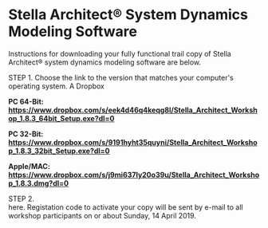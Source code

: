 # Stella Architect® System Dynamics Modeling Software

Instructions for downloading your fully functional trail copy of Stella Architect® system dynamics modeling software are below.

STEP 1. Choose the link to the version that matches your computer's operating system. A Dropbox 

<b>PC 64-Bit: https://www.dropbox.com/s/eek4d46q4keqg8l/Stella_Architect_Workshop_1.8.3_64bit_Setup.exe?dl=0 
 
PC 32-Bit: https://www.dropbox.com/s/9191hyht35quyni/Stella_Architect_Workshop_1.8.3_32bit_Setup.exe?dl=0

Apple/MAC: https://www.dropbox.com/s/j9mi637ly20o39u/Stella_Architect_Workshop_1.8.3.dmg?dl=0 </b>

STEP 2.   
 here. Registation code to activate your copy will be sent by e-mail to all workshop participants on or about Sunday, 14 April 2019.
